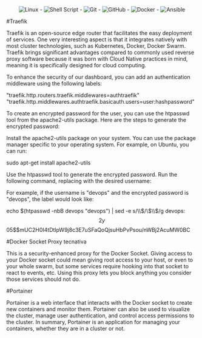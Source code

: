 <div align="center">
<img alt="Linux" src="https://img.shields.io/badge/Linux-FCC624?style=for-the-badge&logo=linux&logoColor=black" /> - <img alt="Shell Script" src="https://img.shields.io/badge/shell_script-%23121011.svg?style=for-the-badge&logo=gnu-bash&logoColor=white"/> - <img alt="Git" src="https://img.shields.io/badge/git-%23F05033.svg?style=for-the-badge&logo=git&logoColor=white"/> - <img alt="GitHub" src="https://img.shields.io/badge/github-%23121011.svg?style=for-the-badge&logo=github&logoColor=white"/> -  <img alt="Docker" src="https://img.shields.io/badge/docker-%230db7ed.svg?style=for-the-badge&logo=docker&logoColor=white"/> - <img alt="Ansible" src="https://img.shields.io/badge/ansible-%231A1918.svg?style=for-the-badge&logo=ansible&logoColor=white"/>
</div>


#Traefik

Traefik is an open-source edge router that facilitates the easy deployment of services. One very interesting aspect is that it integrates natively with most cluster technologies, such as Kubernetes, Docker, Docker Swarm. 
Traefik brings significant advantages compared to commonly used reverse proxy software because it was born with Cloud Native practices in mind, meaning it is specifically designed for cloud computing.

To enhance the security of our dashboard, you can add an authentication middleware using the following labels:

"traefik.http.routers.traefik.middlewares=authtraefik"
"traefik.http.middlewares.authtraefik.basicauth.users=user:hashpassword"

To create an encrypted password for the user, you can use the htpasswd tool from the apache2-utils package. Here are the steps to generate the encrypted password:

Install the apache2-utils package on your system. You can use the package manager specific to your operating system. For example, on Ubuntu, you can run:

sudo apt-get install apache2-utils

Use the htpasswd tool to generate the encrypted password. Run the following command, replacing <devops> with the desired username:

For example, if the username is "devops" and the encrypted password is "devops", the label would look like:

echo $(htpasswd -nbB devops "devops") | sed -e s/\\$/\\$\\$/g
devops:$$2y$$05$$mUC2H0I4tDtlpW9j8c3E7uSFaQoQjsuHbPvPsou/nWBj2AcuMW0BC


#Docker Socket Proxy tecnativa

This is a security-enhanced proxy for the Docker Socket.
Giving access to your Docker socket could mean giving root access to your host, or even to your whole swarm, but some services require hooking into that socket to react to events, etc. Using this proxy lets you block anything you consider those services should not do.

#Portainer

Portainer is a web interface that interacts with the Docker socket to create new containers and monitor them.
Portainer can also be used to visualize the cluster, manage user authentication, and control access permissions to the cluster.
In summary, Portainer is an application for managing your containers, whether they are in a cluster or not.